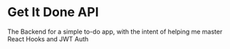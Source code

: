 # Get It Done API
The Backend for a simple to-do app, with the intent of helping me master React Hooks and JWT Auth
